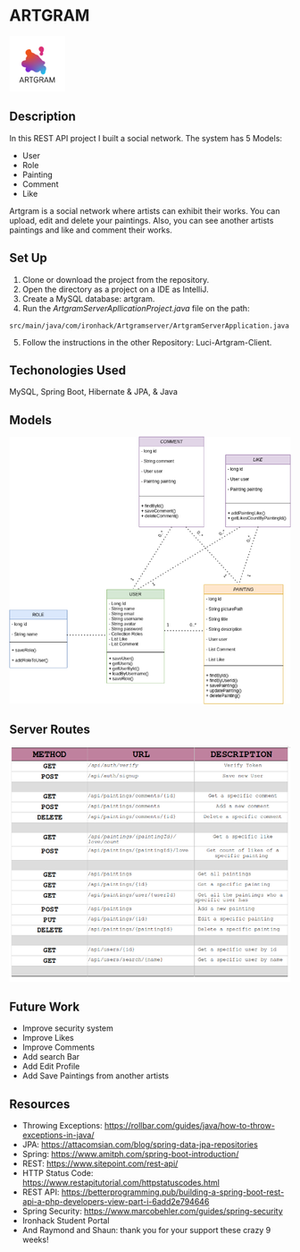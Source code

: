 # ARTGRAM 
<img src="https://github.com/Openbank-Java-Bootcamp/Luci-Artgram-Server/blob/master/ARTGRAM.png" width="100px" align-items="center">

## Description
In this REST API project I built a social network. The system has 5 Models:
- User
- Role
- Painting
- Comment
- Like

Artgram is a social network where artists can exhibit their works.
You can upload, edit and delete your paintings. Also, you can see another artists paintings and like and comment their works.

## Set Up
1. Clone or download the project from the repository.
2. Open the directory as a project on a IDE as IntelliJ.
3. Create a MySQL database: artgram.
4. Run the *ArtgramServerApllicationProject.java* file on the path:

```
src/main/java/com/ironhack/Artgramserver/ArtgramServerApplication.java
```
5. Follow the instructions in the other Repository: Luci-Artgram-Client.

## Techonologies Used
MySQL, Spring Boot, Hibernate & JPA, & Java

## Models

<img src="https://github.com/Openbank-Java-Bootcamp/Luci-Artgram-Server/blob/master/ArtgramDiagram.drawio.png">

## Server Routes
  <img src="https://github.com/Openbank-Java-Bootcamp/Luci-Artgram-Server/blob/master/routes-table.png">

## Future Work
- Improve security system
- Improve Likes
- Improve Comments
- Add search Bar
- Add Edit Profile
- Add Save Paintings from another artists

## Resources
- Throwing Exceptions: https://rollbar.com/guides/java/how-to-throw-exceptions-in-java/
- JPA: https://attacomsian.com/blog/spring-data-jpa-repositories
- Spring: https://www.amitph.com/spring-boot-introduction/
- REST: https://www.sitepoint.com/rest-api/
- HTTP Status Code: https://www.restapitutorial.com/httpstatuscodes.html
- REST API: https://betterprogramming.pub/building-a-spring-boot-rest-api-a-php-developers-view-part-i-6add2e794646
- Spring Security: https://www.marcobehler.com/guides/spring-security
- Ironhack Student Portal
- And Raymond and Shaun: thank you for your support these crazy 9 weeks!
